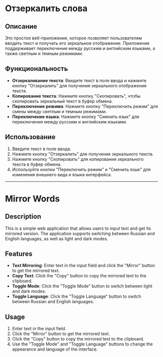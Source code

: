 # Отзеркалить слова

## Описание
Это простое веб-приложение, которое позволяет пользователям вводить текст и получать его зеркальное отображение. Приложение поддерживает переключение между русским и английским языками, а также светлым и темным режимами.

## Функциональность
- **Отзеркаливание текста**: Введите текст в поле ввода и нажмите кнопку "Отзеркалить" для получения зеркального отображения текста.
- **Копирование текста**: Нажмите кнопку "Скопировать", чтобы скопировать зеркальный текст в буфер обмена.
- **Переключение режима**: Нажмите кнопку "Переключить режим" для смены между светлым и темным режимами.
- **Переключение языка**: Нажмите кнопку "Сменить язык" для переключения между русским и английским языками.

## Использование
1. Введите текст в поле ввода.
2. Нажмите кнопку "Отзеркалить" для получения зеркального текста.
3. Нажмите кнопку "Скопировать" для копирования зеркального текста в буфер обмена.
4. Используйте кнопки "Переключить режим" и "Сменить язык" для изменения внешнего вида и языка интерфейса.

---

# Mirror Words

## Description
This is a simple web application that allows users to input text and get its mirrored version. The application supports switching between Russian and English languages, as well as light and dark modes.

## Features
- **Text Mirroring**: Enter text in the input field and click the "Mirror" button to get the mirrored text.
- **Copy Text**: Click the "Copy" button to copy the mirrored text to the clipboard.
- **Toggle Mode**: Click the "Toggle Mode" button to switch between light and dark modes.
- **Toggle Language**: Click the "Toggle Language" button to switch between Russian and English languages.

## Usage
1. Enter text in the input field.
2. Click the "Mirror" button to get the mirrored text.
3. Click the "Copy" button to copy the mirrored text to the clipboard.
4. Use the "Toggle Mode" and "Toggle Language" buttons to change the appearance and language of the interface.
